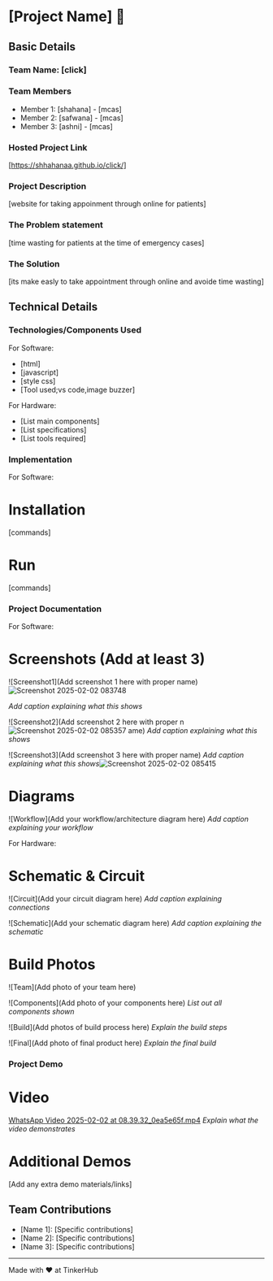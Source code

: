 # [Project Name] 🎯


## Basic Details
### Team Name: [click]


### Team Members
- Member 1: [shahana] - [mcas]
- Member 2: [safwana] - [mcas]
- Member 3: [ashni] - [mcas]

### Hosted Project Link
[https://shhahanaa.github.io/click/]

### Project Description
[website for taking appoinment through online for patients]

### The Problem statement
[time wasting for patients at the time of emergency cases]

### The Solution
[its make easly to take appointment through online and avoide time wasting]

## Technical Details
### Technologies/Components Used
For Software:
- [html]
- [javascript]
- [style css]
- [Tool used;vs code,image buzzer]

For Hardware:
- [List main components]
- [List specifications]
- [List tools required]

### Implementation
For Software:
# Installation
[commands]

# Run
[commands]

### Project Documentation
For Software:

# Screenshots (Add at least 3)
![Screenshot1](Add screenshot 1 here with proper name)![Screenshot 2025-02-02 083748](https://github.com/user-attachments/assets/bcfbe390-26e1-422e-81c0-36f10b333a88)

*Add caption explaining what this shows*

![Screenshot2](Add screenshot 2 here with proper n![Screenshot 2025-02-02 085357](https://github.com/user-attachments/assets/69baee0c-9b51-4110-9e21-ad031cd4cc8f)
ame)
*Add caption explaining what this shows*

![Screenshot3](Add screenshot 3 here with proper name)
*Add caption explaining what this shows*![Screenshot 2025-02-02 085415](https://github.com/user-attachments/assets/ad388214-5077-4c3b-849a-5568dab298df)


# Diagrams
![Workflow](Add your workflow/architecture diagram here)
*Add caption explaining your workflow*

For Hardware:

# Schematic & Circuit
![Circuit](Add your circuit diagram here)
*Add caption explaining connections*

![Schematic](Add your schematic diagram here)
*Add caption explaining the schematic*

# Build Photos
![Team](Add photo of your team here)


![Components](Add photo of your components here)
*List out all components shown*

![Build](Add photos of build process here)
*Explain the build steps*

![Final](Add photo of final product here)
*Explain the final build*

### Project Demo
# Video
[WhatsApp Video 2025-02-02 at 08.39.32_0ea5e65f.mp4](https://github.com/shhahanaa/click/blob/25ad13bbb873cdf1326fd238391827881fec16ab/WhatsApp%20Video%202025-02-02%20at%2008.39.32_0ea5e65f.mp4)
*Explain what the video demonstrates*

# Additional Demos
[Add any extra demo materials/links]

## Team Contributions
- [Name 1]: [Specific contributions]
- [Name 2]: [Specific contributions]
- [Name 3]: [Specific contributions]

---
Made with ❤️ at TinkerHub
